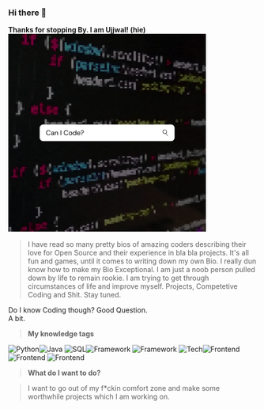 ### Hi there 👋

**Thanks for stopping By. I am Ujjwal! (hie)**
<br>
<img src="Images/Image1.png" height="400" width="400" alt="*_*">

> I have read so many pretty bios of amazing coders describing their love for Open Source and their experience in bla bla projects. It's all fun
and games, until it comes to writing down my own Bio. I really dun know how to make my Bio Exceptional. I am just a noob person pulled down by life to 
remain rookie. I am trying to get through circumstances of life and improve myself. Projects, Competetive Coding and Shit. Stay tuned. 

Do I know Coding though?
Good Question. 
<br> A bit. <br>
  > **My knowledge tags**
  
  ![Python](https://img.shields.io/badge/Language-Python-red)![Java](https://img.shields.io/badge/-Java-red)
  ![SQL](https://img.shields.io/badge/DB-SQL%2FOracle-9cf)![Framework](https://img.shields.io/badge/Framework-Django-blue)
  ![Framework](https://img.shields.io/badge/-Streamlit-blue)
  ![Tech](https://img.shields.io/badge/Tech-Data%20Analytics-blueviolet)![Frontend](https://img.shields.io/badge/FrontEnd-HTML-ff69b4)
  ![Frontend](https://img.shields.io/badge/-CSS-ff69b4)
  ![Frontend](https://img.shields.io/badge/-JS-ff69b4)
<br> 
> **What do I want to do?**

> I want to go out of my f*ckin comfort zone and make some worthwhile projects which I am working on. 


